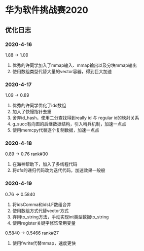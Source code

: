 # 华为软件挑战赛2020

## 优化日志

### 2020-4-16

1.88 -> 1.09

1. 优秀的许同学加入了mmap输入、mmap输出以及分块mmap输出
2. 使用数组类型代替大量的vector容器，得到巨大加速

### 2020-4-17

1.09 -> 0.89

1. 优秀的许同学优化了ids数组
2. 加入了快慢指针去重
3. 舍弃id_hash，使用二分查找得到really id 与 regular id的映射关系
4. g_succ有向图的后继数据结构，引入哨兵机制，加速一点点
5. 使用memcpy代替逐个复制数据，加速一点点

### 2020-4-18

0.89 -> 0.76 rank#30

1. 在海神帮助下，加入了多线程代码
2. 将dfs的递归代码改为迭代代码，加速效果一般般

### 2020-4-19

0.76 -> 0.5840

1. 将idsComma和idsLF数组合并
2. 使用数组方式代替vector方式
3. 弃用to_string方法，手动实现int类型数据to_string
4. 使用register关键字修饰常用变量

0.5840 -> 0.5466 rank#27

1. 使用fwrite代替mmap，速度更快
